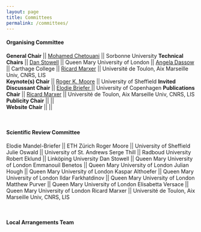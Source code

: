 ```yaml
---
layout: page
title: Committees
permalink: /committees/
--- 
```

 
#### Organising Committee   

**General Chair**       || [Mohamed Chetouani](mailto:mohamed.chetouani@sorbonne-universite.fr)          ||       Sorbonne University
**Technical Chairs**    || [Dan Stowell](mailto:dan.stowell@qmul.ac.uk)          ||       Queen Mary University of London
                        || [Angela Dassow](mailto:adassow@carthage.edu)          ||       Carthage College
                        || [Ricard Marxer](mailto:ricard.marxer@lis-lab.fr)      ||       Université de Toulon, Aix Marseille Univ, CNRS, LIS    
**Keynote(s) Chair**    || [Roger K. Moore](mailto:r.k.moore@sheffield.ac.uk)    ||       University of Sheffield
**Invited Discussant Chair**         || [Elodie Briefer ](mailto:julian.hough@qmul.ac.uk)        ||      University of Copenhagen
**Publications Chair**  || [Ricard Marxer](mailto:ricard.marxer@lis-lab.fr)      ||       Université de Toulon, Aix Marseille Univ, CNRS, LIS
**Publicity Chair**     ||     ||             
**Website Chair**             ||   ||    




<br/>  
  
#### Scientific Review Committee

Elodie Mandel-Briefer     ||    ETH Zürich
Roger Moore        ||    University of Sheffield
Julie Oswald       ||    University of St. Andrews
Serge Thill        ||    Radboud University
Robert Eklund      ||    Linköping University
Dan Stowell        ||    Queen Mary University of London
Emmanouil Benetos  ||    Queen Mary University of London
Julian Hough       ||    Queen Mary University of London
Kaspar Althoefer   ||    Queen Mary University of London
Ildar Farkhatdinov ||    Queen Mary University of London
Matthew Purver     ||    Queen Mary University of London
Elisabetta Versace ||    Queen Mary University of London
Ricard Marxer      ||    Université de Toulon, Aix Marseille Univ, CNRS, LIS


<br/>  
  
#### Local Arrangements Team


